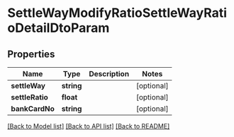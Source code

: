 # SettleWayModifyRatioSettleWayRatioDetailDtoParam

## Properties
Name | Type | Description | Notes
------------ | ------------- | ------------- | -------------
**settleWay** | **string** |  | [optional] 
**settleRatio** | **float** |  | [optional] 
**bankCardNo** | **string** |  | [optional] 

[[Back to Model list]](../README.md#documentation-for-models) [[Back to API list]](../README.md#documentation-for-api-endpoints) [[Back to README]](../README.md)



